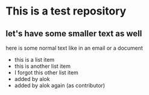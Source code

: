 # This is a test repository

## let's have some smaller text as well

here is some normal text like in an email or a document

* this is a list item
* this is another list item
* I forgot this other list item
* added by alok
* added by alok again (as contributor)




